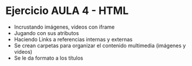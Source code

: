 # Ejercicio AULA 4 - HTML

- Incrustando imágenes, videos con iframe
- Jugando con sus atributos
- Haciendo Links a referencias internas y externas
- Se crean carpetas para organizar el contenido multimedia (imágenes y videos)
- Se le da formato a los títulos
